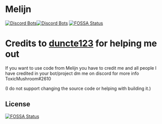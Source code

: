 # Melijn
[![Discord Bots](https://discordbots.org/api/widget/servers/368362411591204865.svg?noavatar=true)](https://discordbots.org/bot/368362411591204865)[![Discord Bots](https://discordbots.org/api/widget/status/368362411591204865.svg?noavatar=true)](https://discordbots.org/bot/368362411591204865)
[![FOSSA Status](https://app.fossa.io/api/projects/git%2Bgithub.com%2FToxicMushroom%2FMelijn.svg?type=shield)](https://app.fossa.io/projects/git%2Bgithub.com%2FToxicMushroom%2FMelijn?ref=badge_shield)

# Credits to [duncte123](https://github.com/duncte123/) for helping me out

If you want to use code from Melijn you have to credit me and all people I have credited in your bot/project
dm me on discord for more info ToxicMushroom#2610

(I do not support changing the source code or helping with building it.)


## License
[![FOSSA Status](https://app.fossa.io/api/projects/git%2Bgithub.com%2FToxicMushroom%2FMelijn.svg?type=large)](https://app.fossa.io/projects/git%2Bgithub.com%2FToxicMushroom%2FMelijn?ref=badge_large)
